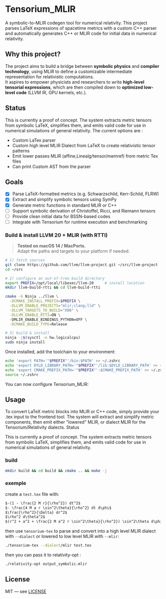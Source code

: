 # Tensorium_MLIR

A symbolic-to-MLIR codegen tool for numerical relativity.
This project parses LaTeX expressions of spacetime metrics with a custom C++ parser and automatically generates C++ or MLIR code for initial data in numerical relativity.

## Why this project?

The project aims to build a bridge between **symbolic physics** and **compiler technology**, using MLIR to define a customizable intermediate representation for relativistic computations.  
It aspires to empower physicists and researchers to write **high-level tensorial expressions**, which are then compiled down to **optimized low-level code** (LLVM IR, GPU kernels, etc.).

## Status
This is currently a proof of concept. The system extracts metric tensors from symbolic LaTeX, simplifies them, and emits valid code for use in numerical simulations of general relativity. The current options are :

- Custom LaTex parser
- Custom high level MLIR Dialect from LaTeX to create relativistic tensor patterns
- Emit lower passes MLIR (affine,Linealg/tensor/memref) from metric Tex files
- Can print Custom AST from the parser

## Goals

- [x] Parse LaTeX-formatted metrics (e.g. Schwarzschild, Kerr-Schild, FLRW)
- [x] Extract and simplify symbolic tensors using SymPy
- [x] Generate metric functions in standard MLIR or C++
- [ ] Support symbolic derivation of Christoffel, Ricci, and Riemann tensors
- [ ] Provide clean initial data for BSSN-based codes
- [ ] Integrate with Tensorium for runtime execution and benchmarking

### Build & install LLVM 20 + MLIR (with RTTI)

> **Tested on macOS 14 / MacPorts.**  
> Adapt the paths and targets to your platform if needed.

```bash
# 1) fetch sources
git clone https://github.com/llvm/llvm-project.git ~/src/llvm-project
cd ~/src

# 2) configure an out-of-tree build directory
export PREFIX=/opt/local/libexec/llvm-20     # install location
mkdir llvm-build-rtti && cd llvm-build-rtti

cmake -G Ninja ../llvm \
  -DCMAKE_INSTALL_PREFIX=$PREFIX \
  -DLLVM_ENABLE_PROJECTS="mlir;clang;lld" \
  -DLLVM_TARGETS_TO_BUILD="X86" \
  -DLLVM_ENABLE_RTTI=ON \  
  -DMLIR_ENABLE_BINDINGS_PYTHON=OFF \
  -DCMAKE_BUILD_TYPE=Release

# 3) build & install
ninja -j$(sysctl -n hw.logicalcpu)
sudo ninja install
```
Once installed, add the toolchain to your environment:
```bash
echo 'export PATH='"$PREFIX"'/bin:$PATH' >> ~/.zshrc
echo 'export DYLD_LIBRARY_PATH='"$PREFIX"'/lib:$DYLD_LIBRARY_PATH' >> ~/.zshrc
echo 'export CMAKE_PREFIX_PATH='"$PREFIX"':$CMAKE_PREFIX_PATH' >> ~/.zshrc
source ~/.zshrc

```
You can now configure Tensorium_MLIR:

## Usage

To convert LaTeX metric blocks into MLIR or C++ code, simply provide your .tex input to the frontend tool.
The system will extract and simplify metric components, then emit either "lowered" MLIR, or dialect MLIR for the Tensorium/Relativity dialects.
Status

This is currently a proof of concept. The system extracts metric tensors from symbolic LaTeX, simplifies them, and emits valid code for use in numerical simulations of general relativity.

### build

```bash
mkdir build && cd build && cmake .. && make -j
```

### exemple 

create a ```test.tex``` file with:

```markdown
$-(1 - \frac{2 M r}{\rho^2}) dt^2$
$- \frac{4 M a r \sin^2\theta}{\rho^2} dt d\phi$
$\frac{\rho^2}{\Delta} dr^2$
$\rho^2 d\theta^2$
$(r^2 + a^2 + \frac{2 M a^2 r \sin^2\theta}{\rho^2}) \sin^2\theta d\phi^2$
```

then use ```tensorium-tex``` to parse and convert into a high level MLIR dialect with ```--dialect``` or lowered to low level MLIR with ```--mlir```:

```bash
./tensorium-tex --dialect/mlir test.tex 
```

then you can pass it to relativity-opt :

```bash
./relativity-opt output_symbolic.mlir
```
## License

MIT — see [LICENSE](./LICENSE)
